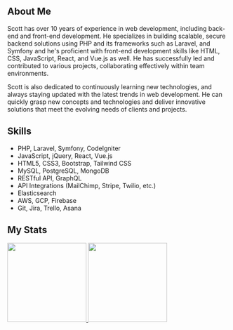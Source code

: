## About Me

Scott has over 10 years of experience in web development, including back-end and front-end development. He specializes in building scalable, secure backend solutions using PHP and its frameworks such as Laravel, and Symfony and he's proficient with front-end development skills like HTML, CSS, JavaScript, React, and Vue.js as well. He has successfully led and contributed to various projects, collaborating effectively within team environments.

Scott is also dedicated to continuously learning new technologies, and always staying updated with the latest trends in web development. He can quickly grasp new concepts and technologies and deliver innovative solutions that meet the evolving needs of clients and projects.

## Skills

- PHP, Laravel, Symfony, CodeIgniter
- JavaScript, jQuery, React, Vue.js
- HTML5, CSS3, Bootstrap, Tailwind CSS
- MySQL, PostgreSQL, MongoDB
- RESTful API, GraphQL
- API Integrations (MailChimp, Stripe, Twilio, etc.)
- Elasticsearch
- AWS, GCP, Firebase
- Git, Jira, Trello, Asana

## My Stats

<p>
<a href="https://github.com/scottjones721">
  <img height="180em" src="https://github-readme-stats-eight-theta.vercel.app/api?username=smiledev1230&show_icons=true&theme=algolia&include_all_commits=true&count_private=true"/>
  <img height="180em" src="https://github-readme-stats-eight-theta.vercel.app/api/top-langs/?username=scottjones721&layout=compact&langs_count=8&theme=algolia"/>
</a>
</p>

